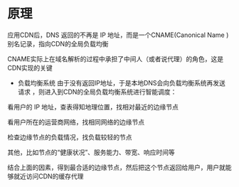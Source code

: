# 原理
应用CDN后，DNS 返回的不再是 IP 地址，而是一个CNAME(Canonical Name ) 别名记录，指向CDN的全局负载均衡

CNAME实际上在域名解析的过程中承担了中间人（或者说代理）的角色，这是CDN实现的关键

- 负载均衡系统
由于没有返回IP地址，于是本地DNS会向负载均衡系统再发送请求 ，则进入到CDN的全局负载均衡系统进行智能调度：

看用户的 IP 地址，查表得知地理位置，找相对最近的边缘节点

看用户所在的运营商网络，找相同网络的边缘节点

检查边缘节点的负载情况，找负载较轻的节点

其他，比如节点的“健康状况”、服务能力、带宽、响应时间等

结合上面的因素，得到最合适的边缘节点，然后把这个节点返回给用户，用户就能够就近访问CDN的缓存代理